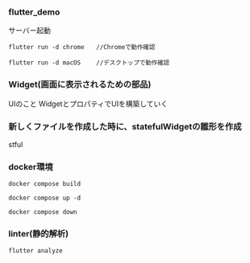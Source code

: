 ### flutter_demo
サーバー起動
```
flutter run -d chrome　　//Chromeで動作確認

flutter run -d macOS 　　//デスクトップで動作確認
```

### Widget(画面に表示されるための部品)
UIのこと
WidgetとプロパティでUIを構築していく

### 新しくファイルを作成した時に、statefulWidgetの雛形を作成
stful

### docker環境
```
docker compose build

docker compose up -d

docker compose down
```
### linter(静的解析)
```
flutter analyze
```
